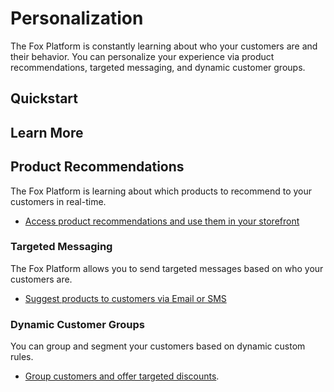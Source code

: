 # Personalization

The Fox Platform is constantly learning about who your customers are and their behavior. 
You can personalize your experience via product recommendations, targeted messaging, and dynamic customer groups.

## Quickstart

## Learn More

## Product Recommendations

The Fox Platform is learning about which products to recommend to your customers in real-time.  

- [Access product recommendations and use them in your storefront](recommendations.md)

### Targeted Messaging

The Fox Platform allows you to send targeted messages based on who your customers are.

- [Suggest products to customers via Email or SMS](messaging.md)

### Dynamic Customer Groups

You can group and segment your customers based on dynamic custom rules.

- [Group customers and offer targeted discounts](customer-groups.md).
